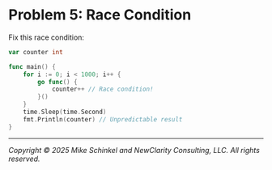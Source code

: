 # Problem 5: Race Condition
Fix this race condition:
```go
var counter int

func main() {
    for i := 0; i < 1000; i++ {
        go func() {
            counter++ // Race condition!
        }()
    }
    time.Sleep(time.Second)
    fmt.Println(counter) // Unpredictable result
}
```
---
*Copyright © 2025 Mike Schinkel and NewClarity Consulting, LLC. All rights reserved.*
